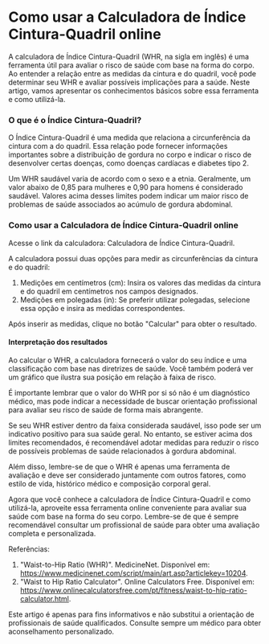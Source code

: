 Como usar a Calculadora de Índice Cintura-Quadril online
========================================================

A calculadora de Índice Cintura-Quadril (WHR, na sigla em inglês) é uma ferramenta útil para avaliar o risco de saúde com base na forma do corpo. Ao entender a relação entre as medidas da cintura e do quadril, você pode determinar seu WHR e avaliar possíveis implicações para a saúde. Neste artigo, vamos apresentar os conhecimentos básicos sobre essa ferramenta e como utilizá-la.

### O que é o Índice Cintura-Quadril?

O Índice Cintura-Quadril é uma medida que relaciona a circunferência da cintura com a do quadril. Essa relação pode fornecer informações importantes sobre a distribuição de gordura no corpo e indicar o risco de desenvolver certas doenças, como doenças cardíacas e diabetes tipo 2.

Um WHR saudável varia de acordo com o sexo e a etnia. Geralmente, um valor abaixo de 0,85 para mulheres e 0,90 para homens é considerado saudável. Valores acima desses limites podem indicar um maior risco de problemas de saúde associados ao acúmulo de gordura abdominal.

### Como usar a Calculadora de Índice Cintura-Quadril online

Acesse o link da calculadora: Calculadora de Índice Cintura-Quadril.

A calculadora possui duas opções para medir as circunferências da cintura e do quadril:

1. Medições em centímetros (cm): Insira os valores das medidas da cintura e do quadril em centímetros nos campos designados.
2. Medições em polegadas (in): Se preferir utilizar polegadas, selecione essa opção e insira as medidas correspondentes.

Após inserir as medidas, clique no botão "Calcular" para obter o resultado.

#### Interpretação dos resultados

Ao calcular o WHR, a calculadora fornecerá o valor do seu índice e uma classificação com base nas diretrizes de saúde. Você também poderá ver um gráfico que ilustra sua posição em relação à faixa de risco.

É importante lembrar que o valor do WHR por si só não é um diagnóstico médico, mas pode indicar a necessidade de buscar orientação profissional para avaliar seu risco de saúde de forma mais abrangente.

Se seu WHR estiver dentro da faixa considerada saudável, isso pode ser um indicativo positivo para sua saúde geral. No entanto, se estiver acima dos limites recomendados, é recomendável adotar medidas para reduzir o risco de possíveis problemas de saúde relacionados à gordura abdominal.

Além disso, lembre-se de que o WHR é apenas uma ferramenta de avaliação e deve ser considerado juntamente com outros fatores, como estilo de vida, histórico médico e composição corporal geral.

Agora que você conhece a calculadora de Índice Cintura-Quadril e como utilizá-la, aproveite essa ferramenta online conveniente para avaliar sua saúde com base na forma do seu corpo. Lembre-se de que é sempre recomendável consultar um profissional de saúde para obter uma avaliação completa e personalizada.

Referências:

1. "Waist-to-Hip Ratio (WHR)". MedicineNet. Disponível em: <https://www.medicinenet.com/script/main/art.asp?articlekey=10204>.
2. "Waist to Hip Ratio Calculator". Online Calculators Free. Disponível em: <https://www.onlinecalculatorsfree.com/pt/fitness/waist-to-hip-ratio-calculator.html>.

Este artigo é apenas para fins informativos e não substitui a orientação de profissionais de saúde qualificados. Consulte sempre um médico para obter aconselhamento personalizado.